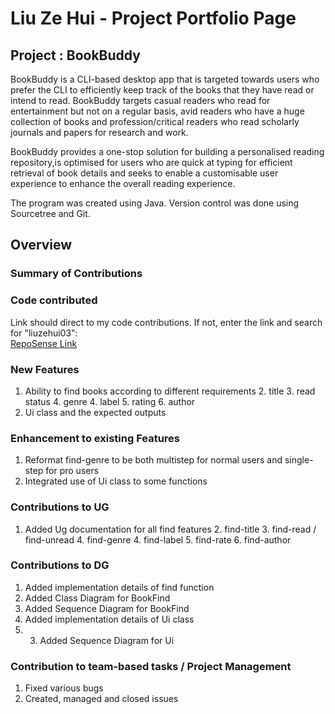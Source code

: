 # Liu Ze Hui - Project Portfolio Page

## Project : BookBuddy
BookBuddy is a CLI-based desktop app that is targeted towards users who prefer the CLI to efficiently keep track of the books that
they have read or intend to read. BookBuddy targets casual readers who read for entertainment but not on a regular basis, avid readers
who have a huge collection of books and profession/critical readers who read scholarly journals and papers for research and work.

BookBuddy provides a one-stop solution for building a personalised reading repository,is optimised for users who are quick at typing for
efficient retrieval of book details and seeks to enable a customisable user experience to enhance the overall reading experience.

The program was created using Java. Version control was done using Sourcetree and Git.

## Overview

### Summary of Contributions

### Code contributed
Link should direct to my code contributions. If not, enter the link and search for "liuzehui03":  
[RepoSense Link](https://nus-cs2113-ay2324s2.github.io/tp-dashboard/?search=liuzehui03&breakdown=true&sort=groupTitle%20dsc&sortWithin=title&since=2024-02-23&timeframe=commit&mergegroup=&groupSelect=groupByRepos&checkedFileTypes=docs~functional-code~test-code~other&tabOpen=true&tabType=authorship&tabAuthor=liuzehui03&tabRepo=AY2324S2-CS2113-F15-4%2Ftp%5Bmaster%5D&authorshipIsMergeGroup=false&authorshipFileTypes=docs~functional-code~test-code&authorshipIsBinaryFileTypeChecked=false&authorshipIsIgnoredFilesChecked=false)

### New Features
1. Ability to find books according to different requirements
   2. title
   3. read status
   4. genre
   4. label
   5. rating
   6. author
7. Ui class and the expected outputs

### Enhancement to existing Features
1. Reformat find-genre to be both multistep for normal users and single-step for pro users
2. Integrated use of Ui class to some functions

### Contributions to UG
1. Added Ug documentation for all find features
   2. find-title
   3. find-read / find-unread
   4. find-genre
   4. find-label
   5. find-rate
   6. find-author

### Contributions to DG
1. Added implementation details of find function
2. Added Class Diagram for BookFind
3. Added Sequence Diagram for BookFind
4. Added implementation details of Ui class
5. 3. Added Sequence Diagram for Ui

### Contribution to team-based tasks / Project Management
1. Fixed various bugs
2. Created, managed and closed issues

